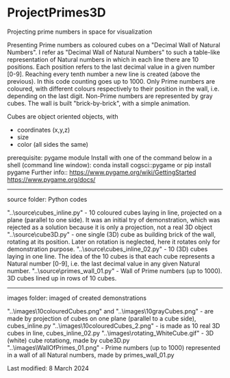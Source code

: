 # ProjectPrimes3D
Projecting prime numbers in space for visualization

Presenting Prime numbers as coloured cubes on a "Decimal Wall of Natural Numbers".
I refer as "Decimal Wall of Natural Numbers" to such a table-like representation 
of Natural numbers in which in each line there are 10 positions.
Each position refers to the last decimal value in a given number [0-9]. Reaching every tenth
number a new line is created (above the previous). In this code counting goes up to 1000.
Only Prime numbers are coloured, with different colours respectively to their position in the wall,
i.e. depending on the last digit.
Non-Prime numbers are represented by gray cubes.
The wall is built "brick-by-brick", with a simple animation.

Cubes are object oriented objects, with
- coordinates (x,y,z)
- size
- color (all sides the same)

prerequisite: pygame module
Install with one of the command below in a shell (command line window):
conda install cogsci::pygame
or
pip install pygame
Further info:: 
    https://www.pygame.org/wiki/GettingStarted
    https://www.pygame.org/docs/

***************************
source folder: Python codes

"..\source\cubes_inline.py" - 10 coloured cubes laying in line, projected on a plane (parallel to one side). It was an initial try of demonstration, which was rejected as a solution because it is only a projection, not a real 3D object
"..\source\cube3D.py" - one single (3D) cube as building brick of the wall, rotating at its position. Later on rotation is neglected, here it rotates only for demonstration purpose.
"..\source\cubes_inline_02.py" - 10 (3D) cubes laying in one line. The idea of the 10 cubes is that each cube represents a Natural number [0-9], i.e. the last decimal value in any given Natural number.
"..\source\primes_wall_01.py" - Wall of Prime numbers (up to 1000). 3D cubes lined up in rows of 10 cubes.

***************************
images folder: imaged of created demonstrations

"..\images\10colouredCubes.png" and
"..\images\10grayCubes.png" - are made by projection of cubes on one plane (parallel to a cube side), cubes_inline.py 
"..\images\10colouredCubes_2.png" - is made as 10 real 3D cubes in line, cubes_inline_02.py
"..\images\rotating_WhiteCube.gif" - 3D (white) cube rotationg, made by cube3D.py
"..\images\WallOfPrimes_01.png" - Prime numbers (up to 1000) represented in a wall of all Natural numbers, made by primes_wall_01.py

Last modified: 8 March 2024
